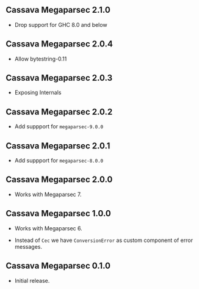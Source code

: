 ## Cassava Megaparsec 2.1.0

* Drop support for GHC 8.0 and below

## Cassava Megaparsec 2.0.4

* Allow bytestring-0.11

## Cassava Megaparsec 2.0.3

* Exposing Internals

## Cassava Megaparsec 2.0.2

* Add suppport for `megaparsec-9.0.0`

## Cassava Megaparsec 2.0.1

* Add suppport for `megaparsec-8.0.0`

## Cassava Megaparsec 2.0.0

* Works with Megaparsec 7.

## Cassava Megaparsec 1.0.0

* Works with Megaparsec 6.

* Instead of `Cec` we have `ConversionError` as custom component of error
  messages.

## Cassava Megaparsec 0.1.0

* Initial release.
